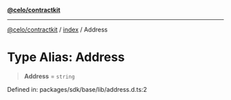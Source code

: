 [**@celo/contractkit**](../../README.md)

***

[@celo/contractkit](../../modules.md) / [index](../README.md) / Address

# Type Alias: Address

> **Address** = `string`

Defined in: packages/sdk/base/lib/address.d.ts:2
